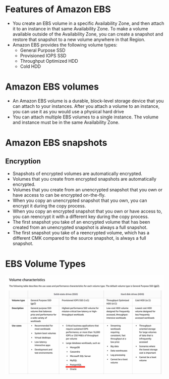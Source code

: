 # Features of Amazon EBS
* You create an EBS volume in a specific Availability Zone, and then attach it to an instance in that same Availability Zone. To make a volume available outside of the Availability Zone, you can create a snapshot and restore that snapshot to a new volume anywhere in that Region.
* Amazon EBS provides the following volume types: 
    * General Purpose SSD
    * Provisioned IOPS SSD
    * Throughput Optimized HDD
    * Cold HDD

# Amazon EBS volumes
* An Amazon EBS volume is a durable, block-level storage device that you can attach to your instances. After you attach a volume to an instance, you can use it as you would use a physical hard drive
* You can attach multiple EBS volumes to a single instance. The volume and instance must be in the same Availability Zone. 

# Amazon EBS snapshots
## Encryption
* Snapshots of encrypted volumes are automatically encrypted.
* Volumes that you create from encrypted snapshots are automatically encrypted.
* Volumes that you create from an unencrypted snapshot that you own or have access to can be encrypted on-the-fly.
* When you copy an unencrypted snapshot that you own, you can encrypt it during the copy process.
* When you copy an encrypted snapshot that you own or have access to, you can reencrypt it with a different key during the copy process.
* The first snapshot you take of an encrypted volume that has been created from an unencrypted snapshot is always a full snapshot.
* The first snapshot you take of a reencrypted volume, which has a different CMK compared to the source snapshot, is always a full snapshot. 

# EBS Volume Types
!['EBS Volume Type']('../../../../../images/ebs-volume-types.jpeg)